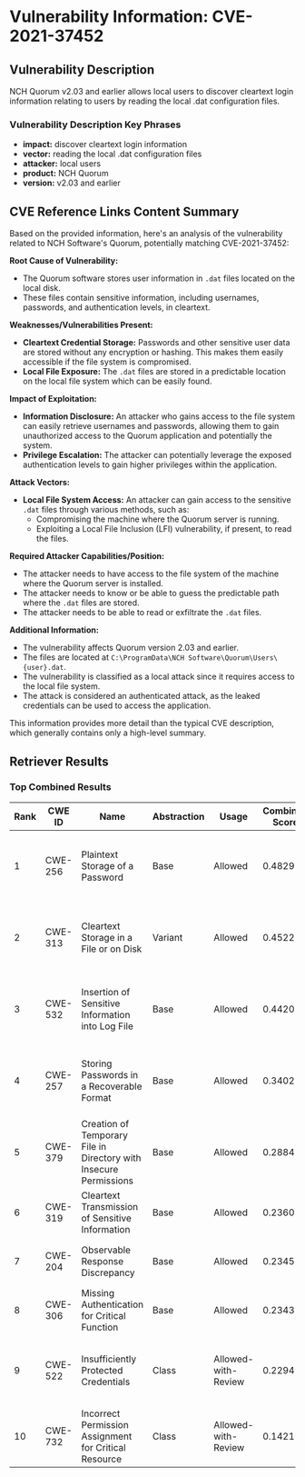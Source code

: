 # Vulnerability Information: CVE-2021-37452

## Vulnerability Description
NCH Quorum v2.03 and earlier allows local users to discover cleartext login information relating to users by reading the local .dat configuration files.

### Vulnerability Description Key Phrases
- **impact:** discover cleartext login information
- **vector:** reading the local .dat configuration files
- **attacker:** local users
- **product:** NCH Quorum
- **version:** v2.03 and earlier

## CVE Reference Links Content Summary
Based on the provided information, here's an analysis of the vulnerability related to NCH Software's Quorum, potentially matching CVE-2021-37452:

**Root Cause of Vulnerability:**

*   The Quorum software stores user information in `.dat` files located on the local disk.
*   These files contain sensitive information, including usernames, passwords, and authentication levels, in cleartext.

**Weaknesses/Vulnerabilities Present:**

*   **Cleartext Credential Storage:** Passwords and other sensitive user data are stored without any encryption or hashing. This makes them easily accessible if the file system is compromised.
*   **Local File Exposure:** The `.dat` files are stored in a predictable location on the local file system which can be easily found.

**Impact of Exploitation:**

*   **Information Disclosure:** An attacker who gains access to the file system can easily retrieve usernames and passwords, allowing them to gain unauthorized access to the Quorum application and potentially the system.
*   **Privilege Escalation:** The attacker can potentially leverage the exposed authentication levels to gain higher privileges within the application.

**Attack Vectors:**

*   **Local File System Access:** An attacker can gain access to the sensitive `.dat` files through various methods, such as:
    *   Compromising the machine where the Quorum server is running.
    *   Exploiting a Local File Inclusion (LFI) vulnerability, if present, to read the files.

**Required Attacker Capabilities/Position:**

*   The attacker needs to have access to the file system of the machine where the Quorum server is installed.
*   The attacker needs to know or be able to guess the predictable path where the `.dat` files are stored.
*   The attacker needs to be able to read or exfiltrate the `.dat` files.

**Additional Information:**

*   The vulnerability affects Quorum version 2.03 and earlier.
*   The files are located at `C:\ProgramData\NCH Software\Quorum\Users\{user}.dat`.
*   The vulnerability is classified as a local attack since it requires access to the local file system.
*   The attack is considered an authenticated attack, as the leaked credentials can be used to access the application.

This information provides more detail than the typical CVE description, which generally contains only a high-level summary.

## Retriever Results

### Top Combined Results

| Rank | CWE ID | Name | Abstraction | Usage | Combined Score | Retrievers | Individual Scores |
|------|--------|------|-------------|-------|---------------|------------|-------------------|
| 1 | CWE-256 | Plaintext Storage of a Password | Base | Allowed | 0.4829 | dense, sparse, graph | dense: 0.486, sparse: 0.037, graph: 0.611 |
| 2 | CWE-313 | Cleartext Storage in a File or on Disk | Variant | Allowed | 0.4522 | dense, sparse, graph | dense: 0.498, sparse: 0.079, graph: 0.547 |
| 3 | CWE-532 | Insertion of Sensitive Information into Log File | Base | Allowed | 0.4420 | dense, sparse, graph | dense: 0.462, sparse: 0.035, graph: 0.533 |
| 4 | CWE-257 | Storing Passwords in a Recoverable Format | Base | Allowed | 0.3402 | dense, sparse, graph | dense: 0.436, sparse: 0.030, graph: 0.293 |
| 5 | CWE-379 | Creation of Temporary File in Directory with Insecure Permissions | Base | Allowed | 0.2884 | sparse, graph | sparse: 0.031, graph: 0.757 |
| 6 | CWE-319 | Cleartext Transmission of Sensitive Information | Base | Allowed | 0.2360 | dense, sparse | dense: 0.437, sparse: 0.030 |
| 7 | CWE-204 | Observable Response Discrepancy | Base | Allowed | 0.2345 | dense, sparse | dense: 0.436, sparse: 0.028 |
| 8 | CWE-306 | Missing Authentication for Critical Function | Base | Allowed | 0.2343 | dense, sparse | dense: 0.434, sparse: 0.030 |
| 9 | CWE-522 | Insufficiently Protected Credentials | Class | Allowed-with-Review | 0.2294 | dense, sparse, graph | dense: 0.469, sparse: 0.034, graph: 0.381 |
| 10 | CWE-732 | Incorrect Permission Assignment for Critical Resource | Class | Allowed-with-Review | 0.1421 | dense, sparse | dense: 0.448, sparse: 0.031 |

